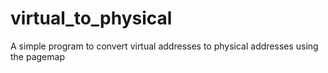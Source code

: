 # virtual_to_physical
A simple program to convert virtual addresses to physical addresses using the pagemap
